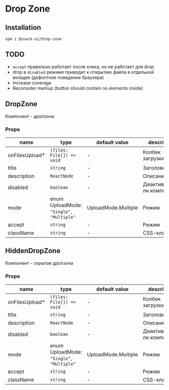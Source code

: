 # Drop Zone

## Installation

`npm i @snack-ui/drop-zone`

## TODO

- `accept` правильно работает после клика, но не работает для drop
- drop в `disabled` режиме приводит к открытию файла в отдельной вкладке (дефолтное поведение браузера)
- Increase coverage
- Reconsider markup (button should contain no elements inside)

[//]: DOCUMENTATION_SECTION_START
[//]: THIS_SECTION_IS_AUTOGENERATED_PLEASE_DONT_EDIT_IT
## DropZone
Компонент - дропзона
### Props
| name | type | default value | description |
|------|------|---------------|-------------|
| onFilesUpload* | `(files: File[]) => void` | - | Колбек загрузки файла |
| title | `string` | - | Заголовок |
| description | `ReactNode` | - | Описание |
| disabled | `boolean` | - | Деактивирован ли компонент |
| mode | enum UploadMode: `"Single"`, `"Multiple"` | UploadMode.Multiple | Режим |
| accept | `string` | - | Режим |
| className | `string` | - | CSS-класс |
## HiddenDropZone
Компонент - скрытая дропзона
### Props
| name | type | default value | description |
|------|------|---------------|-------------|
| onFilesUpload* | `(files: File[]) => void` | - | Колбек загрузки файла |
| title | `string` | - | Заголовок |
| description | `ReactNode` | - | Описание |
| disabled | `boolean` | - | Деактивирован ли компонент |
| mode | enum UploadMode: `"Single"`, `"Multiple"` | UploadMode.Multiple | Режим |
| accept | `string` | - | Режим |
| className | `string` | - | CSS-класс |


[//]: DOCUMENTATION_SECTION_END